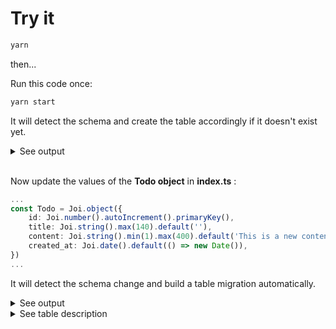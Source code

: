 # Try it

```sh
yarn
```

then...


Run this code once:
```sh
yarn start
```

It will detect the schema and create the table accordingly if it doesn't exist yet.
<details>
<summary>See output</summary>
<a>
  <img src="https://siasky.net/FAACv7_cINZHSLE436FDYEpuF8p48Su6i9_NZaTLX1dttw" width="50%">
</a>
</details>

<br />

Now update the values of the **Todo object** in **index.ts** :
```ts
...
const Todo = Joi.object({
    id: Joi.number().autoIncrement().primaryKey(),
    title: Joi.string().max(140).default(''),
    content: Joi.string().min(1).max(400).default('This is a new content by default'),
    created_at: Joi.date().default(() => new Date()),
})
...
```

It will detect the schema change and build a table migration automatically.
<details>
<summary>See output</summary>
<a>
  <img src="https://siasky.net/NACRorvs5bzZHxP_l40l9zzNlj_97dW_p-dqwcdi2wdF8Q" width="50%">
</a>
</details>
<details>
<summary>See table description</summary>
<a>
  <img src="https://siasky.net/XADtqS4-UCeawz5Xu6Bq5dPQyLqOLFItjch3d4pWBJwkEA" width="75%">
</a>
</details>
